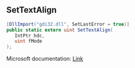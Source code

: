 ## SetTextAlign

```csharp
[DllImport("gdi32.dll", SetLastError = true)]
public static extern uint SetTextAlign(
   IntPtr hdc,
   uint fMode
);
```

Microsoft documentation: [Link](https://docs.microsoft.com/en-us/windows/win32/api/wingdi/nf-wingdi-settextalign)
